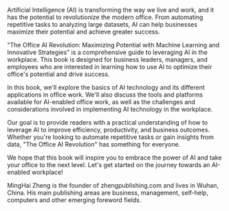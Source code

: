 
Artificial Intelligence (AI) is transforming the way we live and work, and it has the potential to revolutionize the modern office. From automating repetitive tasks to analyzing large datasets, AI can help businesses maximize their potential and achieve greater success.

"The Office AI Revolution: Maximizing Potential with Machine Learning and Innovative Strategies" is a comprehensive guide to leveraging AI in the workplace. This book is designed for business leaders, managers, and employees who are interested in learning how to use AI to optimize their office's potential and drive success.

In this book, we'll explore the basics of AI technology and its different applications in office work. We'll also discuss the tools and platforms available for AI-enabled office work, as well as the challenges and considerations involved in implementing AI technology in the workplace.

Our goal is to provide readers with a practical understanding of how to leverage AI to improve efficiency, productivity, and business outcomes. Whether you're looking to automate repetitive tasks or gain insights from data, "The Office AI Revolution" has something for everyone.

We hope that this book will inspire you to embrace the power of AI and take your office to the next level. Let's get started on the journey towards an AI-enabled workplace!

MingHai Zheng is the founder of zhengpublishing.com and lives in Wuhan, China. His main publishing areas are business, management, self-help, computers and other emerging foreword fields.
